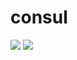 # consul

[![](https://images.microbadger.com/badges/version/ldejager/consul.svg)](http://microbadger.com/images/ldejager/consul "Get your own version badge on microbadger.com") [![](https://images.microbadger.com/badges/image/ldejager/consul.svg)](http://microbadger.com/images/ldejager/consul "Get your own image badge on microbadger.com")
